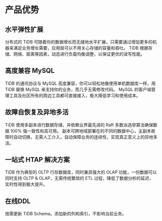 # 产品优势
## 水平弹性扩展
分布式的 TiDB 可随着你的数据增长而无缝地水平扩展，只需要通过增加更多的机器来满足业务增长需要，应用层可以不用关心存储的容量和吞吐。 TiDB 根据存储、网络、距离等因素，动态进行负载均衡调整，以保证更优的读写性能。

## 高度兼容 MySQL
TiDB 的通讯协议与 MySQL 高度兼容，你可以轻松地像使用单机数据库一样，用 TiDB 替换 MySQL 来支持你的业务，而几乎无需修改代码。 MySQL 的客户端管理工具及社区所有的周边工具都可直接接入，极大降低学习和使用成本。

## 故障自恢复及异地多活
TiDB 使用多副本进行数据存储，并依赖业界最先进的 Raft 多数派选举算法确保数据 100% 强一致性和高可用。 副本可跨地域部署在的不同的数据中心，主副本故障时自动切换，无需人工介入，自动保障业务的连续性，实现真正意义上的异地多活。

## 一站式 HTAP 解决方案
TiDB 作为典型的 OLTP 行存数据库，同时兼具强大的 OLAP 功能，一份数据可以同时支持 OLTP & OLAP，无需传统繁琐的 ETL 过程，降低了数据分析的延迟，实时性得到极大提升。

## 在线DDL
按需更新 TiDB Schema。添加新的列和索引，不影响当前业务。